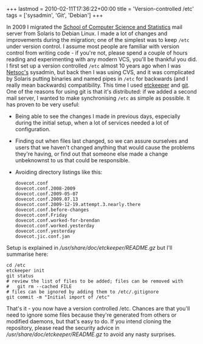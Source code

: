 +++
lastmod = 2010-02-11T17:36:22+00:00
title = 'Version-controlled /etc'
tags = ['sysadmin', 'Git', 'Debian']
+++

In 2009 I migrated the [School of Computer Science and
Statistics](https://www.scss.tcd.ie/) mail server from Solaris to Debian Linux.
I made a lot of changes and improvements during the migration; one of the
simplest was to keep `/etc` under version control. I assume most people are
familiar with version control from writing code - if you're not, please spend a
couple of hours reading and experimenting with any modern VCS, you'll be
thankful you did. I first set up a version controlled `/etc` almost 10 years ago
when I was [Netsoc's](https://www.netsoc.tcd.ie/) sysadmin, but back then I was
using CVS, and it was complicated by Solaris putting binaries and named pipes in
`/etc` for backwards (and I really mean backwards) compatibility. This time I
used [etckeeper](https://etckeeper.branchable.com/) and
[git](https://git-scm.com/). One of the reasons for using git is that it's
distributed: if we added a second mail server, I wanted to make synchronising
`/etc` as simple as possible. It has proven to be very useful:

- Being able to see the changes I made in previous days, especially during the
  initial setup, when a lot of services needed a lot of configuration.

- Finding out when files last changed, so we can assure ourselves and users that
  we haven't changed anything that would cause the problems they're having, or
  find out that someone else made a change unbeknownst to us that could be
  responsible.

- Avoiding directory listings like this:

  ```
  dovecot.conf
  dovecot.conf.2008-2009
  dovecot.conf.2009-05-07
  dovecot.conf.2009.07.13
  dovecot.conf.2009-12-19.attempt.3.nearly.there
  dovecot.conf.before-changes
  dovecot.conf.Friday
  dovecot.conf.worked-for-brendan
  dovecot.conf.worked.yesterday
  dovecot.conf.yesterday
  dovecot.jic.conf.jan
  ```

Setup is explained in _/usr/share/doc/etckeeper/README.gz_ but I'll summarise
here:

```shell
cd /etc
etckeeper init
git status
# review the list of files to be added; files can be removed with
#   git rm --cached FILE
# files can be ignored by adding them to /etc/.gitignore
git commit -m "Initial import of /etc"
```

That's it - you now have a version controlled /etc. Chances are that you'll need
to ignore some files because they're generated from others or modified daemons,
but that's easy to do. If you intend cloning the repository, please read the
security advice in _/usr/share/doc/etckeeper/README.gz_ to avoid any nasty
surprises.

